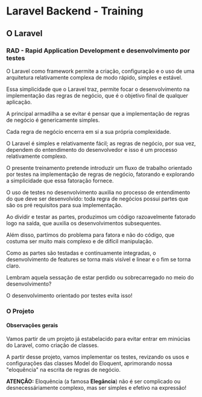 # Laravel Backend - Training
## O Laravel
### RAD - Rapid Application Development e desenvolvimento por testes

O Laravel como framework permite a criação, configuração e o uso de uma arquitetura relativamente complexa de modo rápido, simples e estável.

Essa simplicidade que o Laravel traz, permite focar o desenvolvimento na implementação das regras de negócio, que é o objetivo final de qualquer aplicação.

A principal armadilha a se evitar é pensar que a implementação de regras de negócio é genericamente simples.

Cada regra de negócio encerra em si a sua própria complexidade.

O Laravel é simples e relativamente fácil; as regras de negócio, por sua vez, dependem do entendimento do desenvolvedor e isso é um processo relativamente complexo.

O presente treinamento pretende introduzir um fluxo de trabalho orientado por testes na implementação de  regras de negócio, fatorando e explorando a simplicidade que essa fatoração fornece.

O uso de testes no desenvolvimento auxilia no processo de entendimento do que deve ser desenvolvido: toda regra de negócios possui partes que são os pré requisitos para sua implementação.

Ao dividir e testar as partes, produzimos um código razoavelmente fatorado logo na saída, que auxilia os desenvolvimentos subsequentes.

Além disso, partimos do problema para fatora e não do código, que costuma ser muito mais complexo e de difícil manipulação.

Como as partes são testadas e continuamente integradas, o desenvolvimento de features se torna mais visível e linear e o fim se torna claro.

Lembram aquela sessação de estar perdido ou sobrecarregado no meio do desenvolvimento?

O desenvolvimento orientado por testes evita isso!

### O Projeto

#### Observações gerais
Vamos partir de um projeto já estabelacido para evitar entrar em minúcias do Laravel, como criação de classes.

A partir desse projeto, vamos implementar os testes, revizando os usos e configurações das classes Model do Eloquent, aprimorando nossa "eloquência" na escrita de regras de negócio.

**ATENÇÂO:** Eloquência (a famosa **Elegância**) não é ser complicado ou desnecessáriamente complexo, mas ser simples e efetivo na expressão!



